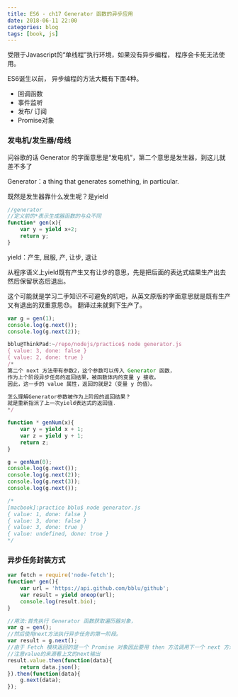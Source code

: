 ```yaml
---
title: ES6 - ch17 Generator 函数的异步应用
date: 2018-06-11 22:00
categories: blog
tags: [book, js]
---
```


受限于Javascript的“单线程”执行环境，如果没有异步编程， 程序会卡死无法使用。

ES6诞生以前， 异步编程的方法大概有下面4种。
* 回调函数
* 事件监听
* 发布/ 订阅
* Promise对象

### 发电机/发生器/母线
问谷歌的话 Generator 的字面意思是“发电机”，第二个意思是发生器，到这儿就差不多了

Generator：a thing that generates something, in particular.

既然是发生器靠什么发生呢？是yield

```js
//generator
//定义前的*表示生成器函数的与众不同
function* gen(x){
    var y = yield x+2;
    return y;
}
```
yield：产生, 屈服, 产, 让步, 退让

从程序语义上yield既有产生又有让步的意思，先是把后面的表达式结果生产出去然后保留状态后退出。

这个可能就是学习二手知识不可避免的坑吧，从英文原版的字面意思就是既有生产又有退出的双重意思😓。
翻译过来就剩下生产了。

```js
var g = gen(1);
console.log(g.next());
console.log(g.next(2));

bblu@ThinkPad:~/repo/nodejs/practice$ node generator.js
{ value: 3, done: false }
{ value: 2, done: true }
/*
第二个 next 方法带有参数2，这个参数可以传入 Generator 函数，
作为上个阶段异步任务的返回结果，被函数体内的变量 y 接收。
因此，这一步的 value 属性，返回的就是2（变量 y 的值）。

怎么理解Generator参数被作为上阶段的返回结果？
就是重新指派了上一次yield表达式的返回值.
*/

function * genNum(x){
    var y = yield x + 1;
    var z = yield y + 1;
    return z;
}

g = genNum(0);
console.log(g.next());
console.log(g.next(2));
console.log(g.next(3));
console.log(g.next());

/*
[macbook]:practice bblu$ node generator.js 
{ value: 1, done: false }
{ value: 3, done: false }
{ value: 3, done: true }
{ value: undefined, done: true }
*/
```

### 异步任务封装方式
```js
var fetch = require('node-fetch');
function* gen(){
    var url = 'https://api.github.com/bblu/github';
    var result = yield oneop(url);
    console.log(result.bio);
}

//用法:首先执行 Generator 函数获取遍历器对象，
var g = gen();
//然后使用next方法执行异步任务的第一阶段。
var result = g.next();
//由于 Fetch 模块返回的是一个 Promise 对象因此要用 then 方法调用下一个 next 方法。
//注意value的来源看上文的next输出
result.value.then(function(data){
    return data.json();
}).then(function(data){
    g.next(data);
});
